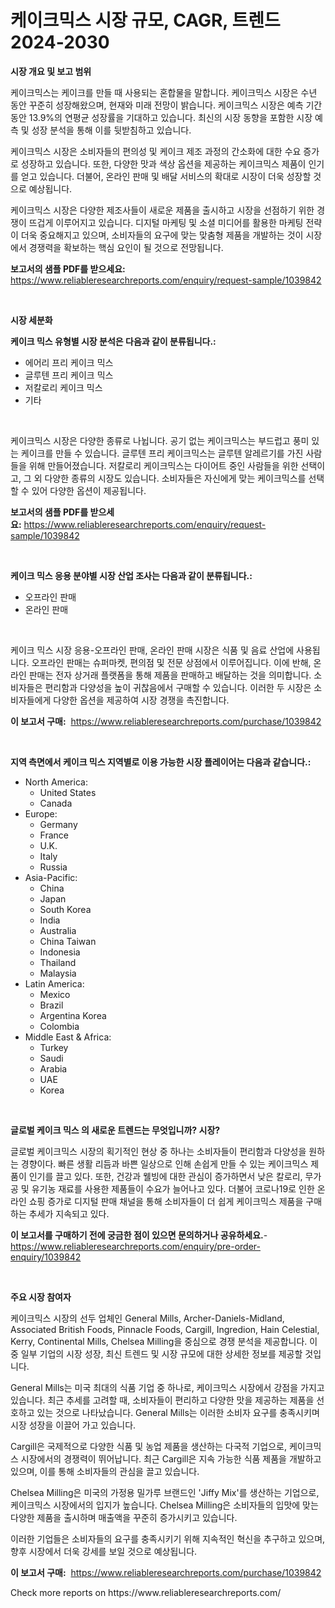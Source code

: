 <p><h1>케이크믹스 시장 규모, CAGR, 트렌드 2024-2030</h1></p><p><strong>시장 개요 및 보고 범위</strong></p>
<p><p>케이크믹스는 케이크를 만들 때 사용되는 혼합물을 말합니다. 케이크믹스 시장은 수년 동안 꾸준히 성장해왔으며, 현재와 미래 전망이 밝습니다. 케이크믹스 시장은 예측 기간 동안 13.9%의 연평균 성장률을 기대하고 있습니다. 최신의 시장 동향을 포함한 시장 예측 및 성장 분석을 통해 이를 뒷받침하고 있습니다.</p><p>케이크믹스 시장은 소비자들의 편의성 및 케이크 제조 과정의 간소화에 대한 수요 증가로 성장하고 있습니다. 또한, 다양한 맛과 색상 옵션을 제공하는 케이크믹스 제품이 인기를 얻고 있습니다. 더불어, 온라인 판매 및 배달 서비스의 확대로 시장이 더욱 성장할 것으로 예상됩니다.</p><p>케이크믹스 시장은 다양한 제조사들이 새로운 제품을 출시하고 시장을 선점하기 위한 경쟁이 뜨겁게 이루어지고 있습니다. 디지털 마케팅 및 소셜 미디어를 활용한 마케팅 전략이 더욱 중요해지고 있으며, 소비자들의 요구에 맞는 맞춤형 제품을 개발하는 것이 시장에서 경쟁력을 확보하는 핵심 요인이 될 것으로 전망됩니다.</p></p>
<p><strong>보고서의 샘플 PDF를 받으세요:</strong> <a href="https://www.reliableresearchreports.com/enquiry/request-sample/1039842">https://www.reliableresearchreports.com/enquiry/request-sample/1039842</a></p>
<p>&nbsp;</p>
<p><strong>시장 세분화</strong></p>
<p><strong>케이크 믹스 유형별 시장 분석은 다음과 같이 분류됩니다.:</strong></p>
<p><ul><li>에어리 프리 케이크 믹스</li><li>글루텐 프리 케이크 믹스</li><li>저칼로리 케이크 믹스</li><li>기타</li></ul></p>
<p>&nbsp;</p>
<p><p>케이크믹스 시장은 다양한 종류로 나뉩니다. 공기 없는 케이크믹스는 부드럽고 풍미 있는 케이크를 만들 수 있습니다. 글루텐 프리 케이크믹스는 글루텐 알레르기를 가진 사람들을 위해 만들어졌습니다. 저칼로리 케이크믹스는 다이어트 중인 사람들을 위한 선택이고, 그 외 다양한 종류의 시장도 있습니다. 소비자들은 자신에게 맞는 케이크믹스를 선택할 수 있어 다양한 옵션이 제공됩니다.</p></p>
<p><strong>보고서의 샘플 PDF를 받으세요:</strong>&nbsp;<a href="https://www.reliableresearchreports.com/enquiry/request-sample/1039842">https://www.reliableresearchreports.com/enquiry/request-sample/1039842</a></p>
<p>&nbsp;</p>
<p><strong> 케이크 믹스 응용 분야별 시장 산업 조사는 다음과 같이 분류됩니다.:</strong></p>
<p><ul><li>오프라인 판매</li><li>온라인 판매</li></ul></p>
<p>&nbsp;</p>
<p><p>케이크 믹스 시장 응용-오프라인 판매, 온라인 판매 시장은 식품 및 음료 산업에 사용됩니다. 오프라인 판매는 슈퍼마켓, 편의점 및 전문 상점에서 이루어집니다. 이에 반해, 온라인 판매는 전자 상거래 플랫폼을 통해 제품을 판매하고 배달하는 것을 의미합니다. 소비자들은 편리함과 다양성을 높이 귀찮음에서 구매할 수 있습니다. 이러한 두 시장은 소비자들에게 다양한 옵션을 제공하여 시장 경쟁을 촉진합니다.</p></p>
<p><strong>이 보고서 구매:</strong>&nbsp; <a href="https://www.reliableresearchreports.com/purchase/1039842">https://www.reliableresearchreports.com/purchase/1039842</a></p>
<p>&nbsp;</p>
<p><strong>지역 측면에서 케이크 믹스 지역별로 이용 가능한 시장 플레이어는 다음과 같습니다.:</strong></p>
<p><ul>
    <li>
        North America:
        <ul>
            <li>United States</li>
            <li>Canada</li>
        </ul>
    </li>
    <li>
        Europe:
        <ul>
            <li>Germany</li>
            <li>France</li>
            <li>U.K.</li>
            <li>Italy</li>
            <li>Russia</li>
        </ul>
    </li>
    <li>
        Asia-Pacific:
        <ul>
            <li>China</li>
            <li>Japan</li>
            <li>South Korea</li>
            <li>India</li>
            <li>Australia</li>
            <li>China Taiwan</li>
            <li>Indonesia</li>
            <li>Thailand</li>
            <li>Malaysia</li>
        </ul>
    </li>
    <li>
        Latin America:
        <ul>
            <li>Mexico</li>
            <li>Brazil</li>
            <li>Argentina Korea</li>
            <li>Colombia</li>
        </ul>
    </li>
    <li>
        Middle East & Africa:
        <ul>
            <li>Turkey</li>
            <li>Saudi</li>
            <li>Arabia</li>
            <li>UAE</li>
            <li>Korea</li>
        </ul>
    </li>
    </ul></p>
<p>&nbsp;</p>
<p><strong>글로벌 케이크 믹스 의 새로운 트렌드는 무엇입니까? 시장?</strong></p>
<p><p>글로벌 케이크믹스 시장의 획기적인 현상 중 하나는 소비자들이 편리함과 다양성을 원하는 경향이다. 빠른 생활 리듬과 바쁜 일상으로 인해 손쉽게 만들 수 있는 케이크믹스 제품이 인기를 끌고 있다. 또한, 건강과 웰빙에 대한 관심이 증가하면서 낮은 칼로리, 무가공 및 유기농 재료를 사용한 제품들이 수요가 늘어나고 있다. 더불어 코로나19로 인한 온라인 쇼핑 증가로 디지털 판매 채널을 통해 소비자들이 더 쉽게 케이크믹스 제품을 구매하는 추세가 지속되고 있다.</p></p>
<p><strong>이 보고서를 구매하기 전에 궁금한 점이 있으면 문의하거나 공유하세요.</strong>- <a href="https://www.reliableresearchreports.com/enquiry/pre-order-enquiry/1039842">https://www.reliableresearchreports.com/enquiry/pre-order-enquiry/1039842</a></p>
<p>&nbsp;</p>
<p><strong>주요 시장 참여자</strong></p>
<p><p>케이크믹스 시장의 선두 업체인 General Mills, Archer-Daniels-Midland, Associated British Foods, Pinnacle Foods, Cargill, Ingredion, Hain Celestial, Kerry, Continental Mills, Chelsea Milling을 중심으로 경쟁 분석을 제공합니다. 이 중 일부 기업의 시장 성장, 최신 트렌드 및 시장 규모에 대한 상세한 정보를 제공할 것입니다.</p><p>General Mills는 미국 최대의 식품 기업 중 하나로, 케이크믹스 시장에서 강점을 가지고 있습니다. 최근 추세를 고려할 때, 소비자들이 편리하고 다양한 맛을 제공하는 제품을 선호하고 있는 것으로 나타났습니다. General Mills는 이러한 소비자 요구를 충족시키며 시장 성장을 이끌어 가고 있습니다.</p><p>Cargill은 국제적으로 다양한 식품 및 농업 제품을 생산하는 다국적 기업으로, 케이크믹스 시장에서의 경쟁력이 뛰어납니다. 최근 Cargill은 지속 가능한 식품 제품을 개발하고 있으며, 이를 통해 소비자들의 관심을 끌고 있습니다.</p><p>Chelsea Milling은 미국의 가정용 밀가루 브랜드인 'Jiffy Mix'를 생산하는 기업으로, 케이크믹스 시장에서의 입지가 높습니다. Chelsea Milling은 소비자들의 입맛에 맞는 다양한 제품을 출시하며 매출액을 꾸준히 증가시키고 있습니다.</p><p>이러한 기업들은 소비자들의 요구를 충족시키기 위해 지속적인 혁신을 추구하고 있으며, 향후 시장에서 더욱 강세를 보일 것으로 예상됩니다.</p></p>
<p><strong>이 보고서 구매:</strong>&nbsp;&nbsp;<a href="https://www.reliableresearchreports.com/purchase/1039842">https://www.reliableresearchreports.com/purchase/1039842</a></p>
<p>Check more reports on https://www.reliableresearchreports.com/</p>
